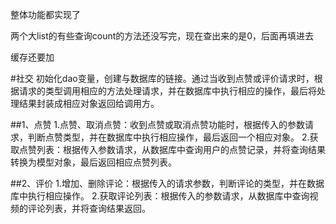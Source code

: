 整体功能都实现了

两个大list的有些查询count的方法还没写完，现在查出来的是0，后面再填进去

缓存还要加

#社交
初始化dao变量，创建与数据库的链接。通过当收到点赞或评价请求时，根据请求的类型调用相应的方法处理请求，并在数据库中执行相应的操作，最后将处理结果封装成相应对象返回给调用方。

##1、点赞
1.点赞、取消点赞：收到点赞或取消点赞功能时，根据传入的参数请求，判断点赞类型，并在数据库中执行相应操作，最后返回一个相应对象。
2.获取点赞列表：根据传入参数请求，从数据库中查询用户的点赞记录，并将查询结果转换为模型对象，最后返回相应点赞列表。

##2、评价
1.增加、删除评论：根据传入的请求参数，判断评论的类型，并在数据库中执行相应操作。
2.获取评论列表：根据传入的参数请求，从数据库中查询视频的评论列表，并将查询结果返回。
